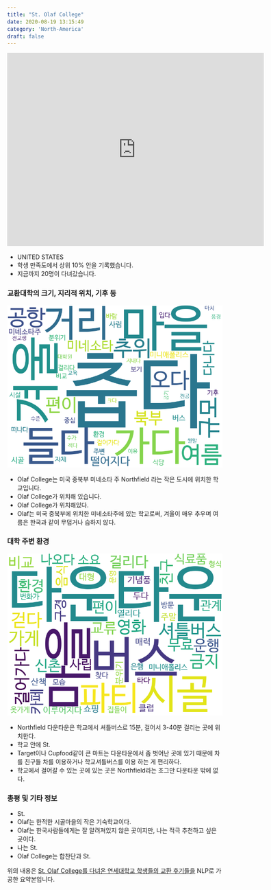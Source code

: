 ```yaml
---
title: "St. Olaf College"
date: 2020-08-19 13:15:49
category: 'North-America'
draft: false
---
```


<iframe
width="600"
height="450"
frameborder="0" style="border:0"
src="https://www.google.com/maps/embed/v1/place?key=AIzaSyC9e1AME-pVmWC4hBpFdu5S4dKzyepa3HQ&q=St.+Olaf+College&center=44.4616634,-93.1826784&zoom=14" allowfullscreen>
</iframe>

* UNITED STATES
* 학생 만족도에서 상위 10% 안을 기록했습니다.
* 지금까지 20명이 다녀갔습니다. 

### 교환대학의 크기, 지리적 위치, 기후 등

![gen_info-WordCloud](../univ_wordclouds_okt/gen_info/US000168_gen_info_okt.png)

* Olaf College는 미국 중북부 미네소타 주 Northfield 라는 작은 도시에 위치한 학교입니다.
* Olaf College가 위치해 있습니다.
* Olaf College가 위치해있다.
* Olaf는 미국 중북부에 위치한 미네소타주에 있는 학교로써, 겨울이 매우 추우며 여름은 한국과 같이 무덥거나 습하지 않다.


### 대학 주변 환경

![env_info-WordCloud](../univ_wordclouds_okt/env_info/US000168_env_info_okt.png)

* Northfield 다운타운은 학교에서 셔틀버스로 15분, 걸어서 3-40분 걸리는 곳에 위치한다.
* 학교 안에 St.
* Target이나 Cupfood같이 큰 마트는 다운타운에서 좀 벗어난 곳에 있기 때문에 차를 친구들 차를 이용하거나 학교셔틀버스를 이용 하는 게 편리하다.
* 학교에서 걸어갈 수 있는 곳에 있는 곳은 Northfield라는 조그만 다운타운 밖에 없다.


### 총평 및 기타 정보 
* St.
* Olaf는 한적한 시골마을의 작은 기숙학교이다.
* Olaf는 한국사람들에게는 잘 알려져있지 않은 곳이지만, 나는 적극 추천하고 싶은 곳이다.
* 나는 St.
* Olaf College는 합찬단과 St.


위의 내용은 [St. Olaf College를 다녀온 연세대학교 학생들의 교환 후기들을](http://oia.yonsei.ac.kr/partner/expReport.asp?ucode=US000168&bgbn=A) NLP로 가공한 요약본입니다. 
